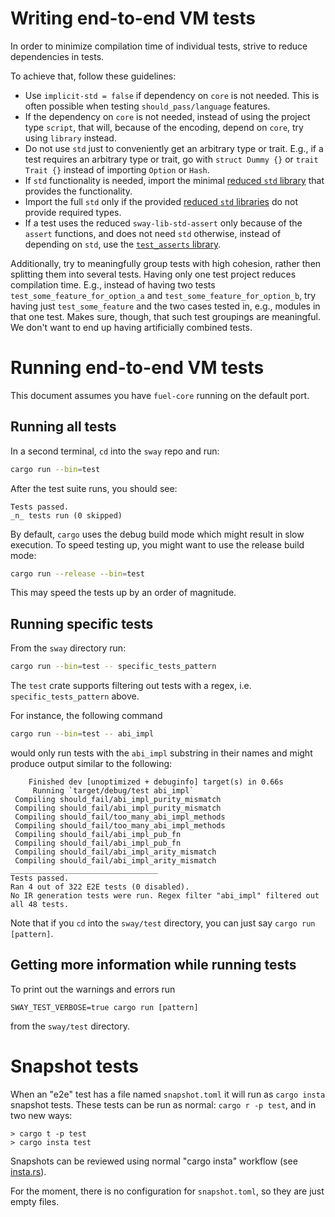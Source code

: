 # Writing end-to-end VM tests

In order to minimize compilation time of individual tests, strive to reduce dependencies in tests.

To achieve that, follow these guidelines:

- Use `implicit-std = false` if dependency on `core` is not needed. This is often possible when testing `should_pass/language` features.
- If the dependency on `core` is not needed, instead of using the project type `script`, that will, because of the encoding, depend on `core`, try using `library` instead.
- Do not use `std` just to conveniently get an arbitrary type or trait. E.g., if a test requires an arbitrary type or trait, go with `struct Dummy {}` or `trait Trait {}` instead of importing `Option` or `Hash`.
- If `std` functionality is needed, import the minimal [reduced `std` library](reduced_std_libs/README.md) that provides the functionality.
- Import the full `std` only if the provided [reduced `std` libraries](reduced_std_libs/README.md) do not provide required types.
- If a test uses the reduced `sway-lib-std-assert` only because of the `assert` functions, and does not need `std` otherwise, instead of depending on `std`, use the [`test_asserts` library](test_programs/test_asserts/).

Additionally, try to meaningfully group tests with high cohesion, rather then splitting them into several tests. Having only one test project reduces compilation time. E.g., instead of having two tests `test_some_feature_for_option_a` and `test_some_feature_for_option_b`, try having just `test_some_feature` and the two cases tested in, e.g., modules in that one test. Makes sure, though, that such test groupings are meaningful. We don't want to end up having artificially combined tests.

# Running end-to-end VM tests

This document assumes you have `fuel-core` running on the default port.

## Running all tests

In a second terminal, `cd` into the `sway` repo and run:

```sh
cargo run --bin=test
```

After the test suite runs, you should see:

```console
Tests passed.
_n_ tests run (0 skipped)
```

By default, `cargo` uses the debug build mode which might result in slow
execution. To speed testing up, you might want to use the release build mode:

```sh
cargo run --release --bin=test
```

This may speed the tests up by an order of magnitude.

## Running specific tests

From the `sway` directory run:

```sh
cargo run --bin=test -- specific_tests_pattern
```

The `test` crate supports filtering out tests with a regex, i.e.
`specific_tests_pattern` above.

For instance, the following command

```sh
cargo run --bin=test -- abi_impl
```

would only run tests with the `abi_impl` substring in their names and might
produce output similar to the following:

```console
    Finished dev [unoptimized + debuginfo] target(s) in 0.66s
     Running `target/debug/test abi_impl`
 Compiling should_fail/abi_impl_purity_mismatch
 Compiling should_fail/abi_impl_purity_mismatch
 Compiling should_fail/too_many_abi_impl_methods
 Compiling should_fail/too_many_abi_impl_methods
 Compiling should_fail/abi_impl_pub_fn
 Compiling should_fail/abi_impl_pub_fn
 Compiling should_fail/abi_impl_arity_mismatch
 Compiling should_fail/abi_impl_arity_mismatch
_________________________________
Tests passed.
Ran 4 out of 322 E2E tests (0 disabled).
No IR generation tests were run. Regex filter "abi_impl" filtered out all 48 tests.
```

Note that if you `cd` into the `sway/test` directory, you can just say `cargo run [pattern]`.

## Getting more information while running tests

To print out the warnings and errors run

```shell
SWAY_TEST_VERBOSE=true cargo run [pattern]
```

from the `sway/test` directory.

# Snapshot tests

When an "e2e" test has a file named `snapshot.toml` it will run as `cargo insta` snapshot tests.
These tests can be run as normal: `cargo r -p test`, and in two new ways:

```
> cargo t -p test
> cargo insta test
```

Snapshots can be reviewed using normal "cargo insta" workflow (see [insta.rs](https://insta.rs/)).

For the moment, there is no configuration for `snapshot.toml`, so they are just empty files.
